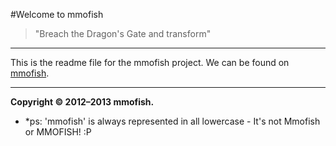 #Welcome to mmofish

>"Breach the Dragon's Gate and transform"

*  *  *

This is the readme file for the mmofish project.  We can be found on [mmofish](http://www.mmofish.com).



* * *

**Copyright © 2012–2013 mmofish.**

* *ps: 'mmofish' is always represented in all lowercase - It's not Mmofish or MMOFISH! :P 


